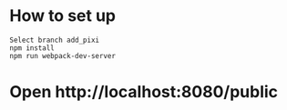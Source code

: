 # How to set up

```
Select branch add_pixi
npm install 
npm run webpack-dev-server
```

# Open http://localhost:8080/public